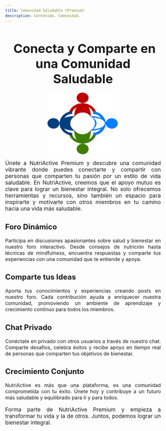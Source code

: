 ```yaml
---
title: Comunidad Saludable (Premium)
description: Contenido. Comunidad.
---
```


<link href="https://cdnjs.cloudflare.com/ajax/libs/font-awesome/6.5.1/css/all.min.css" rel="stylesheet">

<h1 style="font-size: 2.5rem; font-weight: bold; margin-bottom: 20px; text-align: center;">
  <i class="fa fa-users" style="color: #2ecc71; margin-right: 10px;" aria-hidden="true"></i>
  Conecta y Comparte en una Comunidad Saludable
</h1>

<img src="/public/community-307615.svg" alt="Comunidad" style="height: 200px; width: 230px; display: block; margin: 0 auto; margin-top: 10px; margin-bottom: 10px;">

<p style="text-align: justify; font-size: 1.1rem;">Únete a NutriActive Premium y descubre una comunidad vibrante donde puedes conectarte y compartir con personas que comparten tu pasión por un estilo de vida saludable. En NutriActive, creemos que el apoyo mutuo es clave para lograr un bienestar integral. No solo ofrecemos herramientas y recursos, sino también un espacio para inspirarte y motivarte con otros miembros en tu camino hacia una vida más saludable.</p>

<h3 style="font-size: 1.5rem; font-weight: bold; margin-bottom: 20px; text-align: left;"><i class="fa fa-comments" style="color: #2980b9;" aria-hidden="true"></i> Foro Dinámico</h3>

<p style="text-align: justify; font-size: 1rem;">Participa en discusiones apasionantes sobre salud y bienestar en nuestro foro interactivo. Desde consejos de nutrición hasta técnicas de mindfulness, encuentra respuestas y comparte tus experiencias con una comunidad que te entiende y apoya.</p>

<h3 style="font-size: 1.5rem; font-weight: bold; margin-bottom: 20px; text-align: left;"><i class="fa fa-lightbulb" style="color: #f1c40f;" aria-hidden="true"></i> Comparte tus Ideas</h3>

<p style="text-align: justify; font-size: 1rem;">Aporta tus conocimientos y experiencias creando posts en nuestro foro. Cada contribución ayuda a enriquecer nuestra comunidad, promoviendo un ambiente de aprendizaje y crecimiento continuo para todos los miembros.</p>

<h3 style="font-size: 1.5rem; font-weight: bold; margin-bottom: 20px; text-align: left;"><i class="fa fa-comments" style="color: #2980b9;" aria-hidden="true"></i> Chat Privado</h3>

<p style="text-align: justify; font-size: 1rem;">Conéctate en privado con otros usuarios a través de nuestro chat. Comparte desafíos, celebra éxitos y recibe apoyo en tiempo real de personas que comparten tus objetivos de bienestar.</p>

<h3 style="font-size: 1.5rem; font-weight: bold; margin-bottom: 20px; text-align: left;"><i class="fa fa-heartbeat" style="color: #e74c3c;" aria-hidden="true"></i> Crecimiento Conjunto</h3>

<p style="text-align: justify; font-size: 1rem;">NutriActive es más que una plataforma, es una comunidad comprometida con tu éxito. Únete hoy y contribuye a un futuro más saludable y equilibrado para ti y para todos.</p>

<p style="text-align: justify; font-size: 1.1rem;">Forma parte de NutriActive Premium y empieza a transformar tu vida y la de otros. Juntos, podemos lograr un bienestar integral.</p>
